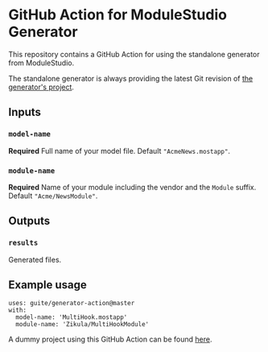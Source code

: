 # GitHub Action for ModuleStudio Generator
This repository contains a GitHub Action for using the standalone generator from ModuleStudio.

The standalone generator is always providing the latest Git revision of [the generator's project](https://github.com/Guite/MostGenerator/).

## Inputs

### `model-name`
**Required** Full name of your model file. Default `"AcmeNews.mostapp"`.

### `module-name`
**Required** Name of your module including the vendor and the `Module` suffix. Default `"Acme/NewsModule"`.

## Outputs

### `results`
Generated files.

## Example usage

```
uses: guite/generator-action@master
with:
  model-name: 'MultiHook.mostapp'
  module-name: 'Zikula/MultiHookModule'
```

A dummy project using this GitHub Action can be found [here](https://github.com/Guite/TestGenGHA).
